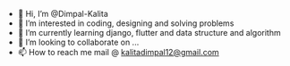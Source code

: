 - 👋 Hi, I’m @Dimpal-Kalita
- 👀 I’m interested in coding, designing and solving problems
- 🌱 I’m currently learning django, flutter and data structure and algorithm
- 💞️ I’m looking to collaborate on ...
- 📫 How to reach me mail @ kalitadimpal12@gmail.com

<!---
Dimpal-Kalita/Dimpal-Kalita is a ✨ special ✨ repository because its `README.md` (this file) appears on your GitHub profile.
You can click the Preview link to take a look at your changes.
--->
